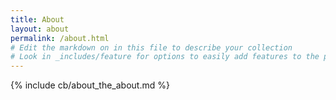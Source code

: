 ```yaml
---
title: About
layout: about
permalink: /about.html
# Edit the markdown on in this file to describe your collection
# Look in _includes/feature for options to easily add features to the page
---
```




<!-- IMPORTANT!!! DELETE this comment and the include below when you are finished editing this page for your collection. The include below introduces about page features. They will show up on your collection's about page until you delete it.  -->
{% include cb/about_the_about.md %} 
